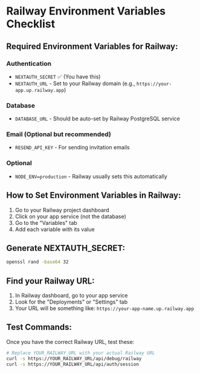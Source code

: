 # Railway Environment Variables Checklist

## Required Environment Variables for Railway:

### Authentication
- `NEXTAUTH_SECRET` ✅ (You have this)
- `NEXTAUTH_URL` - Set to your Railway domain (e.g., `https://your-app.up.railway.app`)

### Database  
- `DATABASE_URL` - Should be auto-set by Railway PostgreSQL service

### Email (Optional but recommended)
- `RESEND_API_KEY` - For sending invitation emails

### Optional
- `NODE_ENV=production` - Railway usually sets this automatically

## How to Set Environment Variables in Railway:

1. Go to your Railway project dashboard
2. Click on your app service (not the database)
3. Go to the "Variables" tab
4. Add each variable with its value

## Generate NEXTAUTH_SECRET:
```bash
openssl rand -base64 32
```

## Find your Railway URL:
1. In Railway dashboard, go to your app service
2. Look for the "Deployments" or "Settings" tab
3. Your URL will be something like: `https://your-app-name.up.railway.app`

## Test Commands:
Once you have the correct Railway URL, test these:

```bash
# Replace YOUR_RAILWAY_URL with your actual Railway URL
curl -s https://YOUR_RAILWAY_URL/api/debug/railway
curl -s https://YOUR_RAILWAY_URL/api/auth/session
``` 